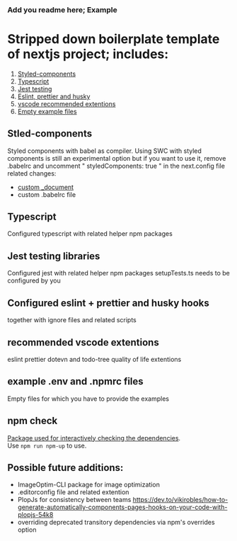 ### Add you readme here; Example

# Stripped down boilerplate template of nextjs project; includes:

1. [Styled-components](#stled-components)
2. [Typescript](#typescript)
3. [Jest testing](#jest-testing-libraries)
4. [Eslint, prettier and husky](#configured-eslint--prettier-and-husky-hooks)
5. [vscode recommended extentions](#recommended-vscode-extentions)
6. [Empty example files](#example-env-and-npmrc-files)

## Stled-components

Styled components with babel as compiler.
Using SWC with styled components is still an experimental option but if you want to use it, remove .babelrc and uncomment " styledComponents: true " in the next.config file
related changes:

- [custom \_document](https://nextjs.org/docs/advanced-features/custom-document)
- custom .babelrc file

## Typescript

Configured typescript with related helper npm packages

## Jest testing libraries

Configured jest with related helper npm packages
setupTests.ts needs to be configured by you

## Configured eslint + prettier and husky hooks

together with ignore files and related scripts

## recommended vscode extentions

eslint
prettier
dotevn and todo-tree quality of life extentions

## example .env and .npmrc files

Empty files for which you have to provide the examples

## npm check

[Package used for interactively checking the dependencies](https://www.npmjs.com/package/npm-check). \
Use `npm run npm-up` to use.

## Possible future additions:

- ImageOptim-CLI package for image optimization
- .editorconfig file and related extention
- PlopJs for consistency between teams
  https://dev.to/vikirobles/how-to-generate-automatically-components-pages-hooks-on-your-code-with-plopjs-54k8
- overriding deprecated transitory dependencies via npm's overrides option
